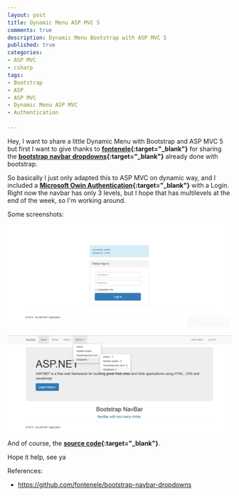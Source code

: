 ```yaml
---
layout: post
title: Dynamic Menu ASP MVC 5
comments: true
description: Dynamic Menu Bootstrap with ASP MVC 5 
published: true
categories:
- ASP MVC
- csharp
tags:
- Bootstrap
- ASP
- ASP MVC
- Dynamic Menu ASP MVC
- Authentication

---
```


Hey, I want to share a little Dynamic Menu with Bootstrap and ASP MVC 5 but first I want to give thanks to **[fontenele](https://github.com/fontenele){:target="_blank"}**
for sharing the **[bootstrap navbar dropdowns](https://github.com/fontenele/bootstrap-navbar-dropdowns){:target="_blank"}** already done with bootstrap.

So basically I just only adapted this to ASP MVC on dynamic way, and I included a **[Microsoft Owin Authentication](http://www.asp.net/aspnet/overview/owin-and-katana/owin-oauth-20-authorization-server){:target="_blank"}** with a Login. Right now the 
navbar has only 3 levels, but I hope that has multilevels at the end of the week, so I'm working around.

Some screenshots:

<center>
<img alt="phplinux" src="/images/dynamic-menu-asp-1.png">
</center>
<br>
<center>
<img alt="phplinux" src="/images/dynamic-menu-asp-2.png">
</center>

And of course, the **[source code](https://github.com/lvasquez/Dynamic-Menu-ASP-MVC){:target="_blank"}**.

Hope it help, see ya

References:

* <a target="_blank" href="https://github.com/fontenele/bootstrap-navbar-dropdowns">https://github.com/fontenele/bootstrap-navbar-dropdowns</a>

